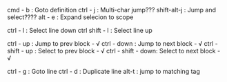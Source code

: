   cmd - b          : Goto definition
  ctrl - j         : Multi-char jump???
shift-alt-j        : Jump and select????
 alt - e           : Expand selecion to scope

 ctrl - l          : Select line down
 ctrl shift - l    : Select line up

ctrl - up          : Jump to prev block   - √
ctrl - down        : Jump to next block - √
ctrl - shift - up  : Select to prev block   - √
ctrl - shift - down: Select to next block - √

  ctrl - g         : Goto line
  ctrl - d         : Duplicate line
  alt-t            : jump to matching tag
